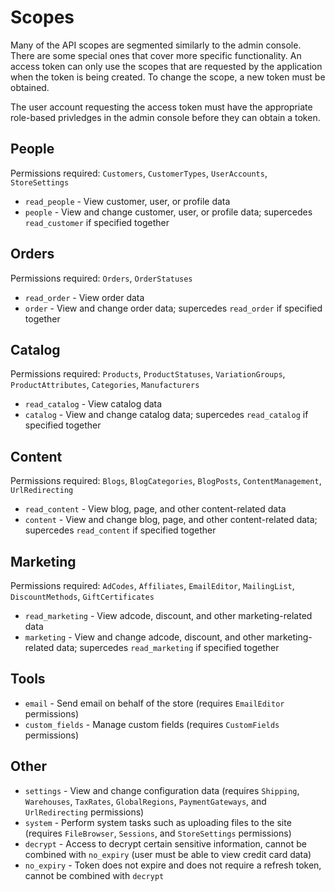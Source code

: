 Scopes
======

Many of the API scopes are segmented similarly to the admin console. There are some special ones that cover more specific functionality. An access token can only use the scopes that are requested by the application when the token is being created. To change the scope, a new token must be obtained.

The user account requesting the access token must have the appropriate role-based privledges in the admin console before they can obtain a token.

People
------

Permissions required: `Customers`, `CustomerTypes`, `UserAccounts`, `StoreSettings`

* `read_people` - View customer, user, or profile data
* `people` - View and change customer, user, or profile data; supercedes `read_customer` if specified together

Orders
------

Permissions required: `Orders`, `OrderStatuses`

* `read_order` - View order data
* `order` - View and change order data; supercedes `read_order` if specified together

Catalog
-------

Permissions required: `Products`, `ProductStatuses`, `VariationGroups`, `ProductAttributes`, `Categories`, `Manufacturers`

* `read_catalog` - View catalog data
* `catalog` - View and change catalog data; supercedes `read_catalog` if specified together

Content
-------

Permissions required: `Blogs`, `BlogCategories`, `BlogPosts`, `ContentManagement`, `UrlRedirecting`

* `read_content` - View blog, page, and other content-related data
* `content` - View and change blog, page, and other content-related data; supercedes `read_content` if specified together

Marketing
---------

Permissions required: `AdCodes`, `Affiliates`, `EmailEditor`, `MailingList`, `DiscountMethods`, `GiftCertificates`

* `read_marketing` - View adcode, discount, and other marketing-related data
* `marketing` - View and change adcode, discount, and other marketing-related data; supercedes `read_marketing` if specified together

Tools
-----

* `email` - Send email on behalf of the store (requires `EmailEditor` permissions)
* `custom_fields` - Manage custom fields (requires `CustomFields` permissions)

Other
-----

* `settings` - View and change configuration data (requires `Shipping`, `Warehouses`, `TaxRates`, `GlobalRegions`, `PaymentGateways`, and `UrlRedirecting` permissions)
* `system` - Perform system tasks such as uploading files to the site (requires `FileBrowser`, `Sessions`, and `StoreSettings` permissions)
* `decrypt` - Access to decrypt certain sensitive information, cannot be combined with `no_expiry` (user must be able to view credit card data)
* `no_expiry` - Token does not expire and does not require a refresh token, cannot be combined with `decrypt`